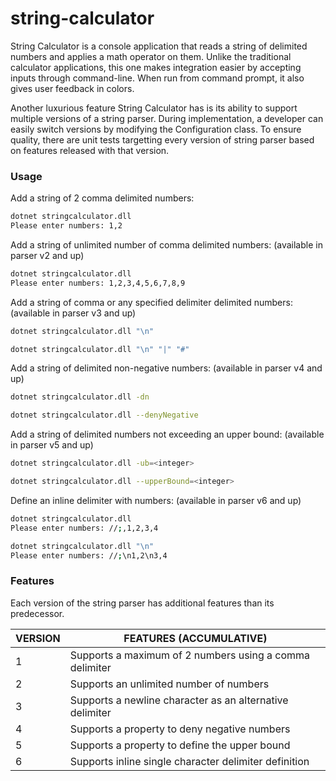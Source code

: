 # string-calculator

String Calculator is a console application that reads a string of delimited numbers and applies a math operator on them. Unlike the traditional calculator applications, this one makes integration easier by accepting inputs through command-line. When run from command prompt, it also gives user feedback in colors.

Another luxurious feature String Calculator has is its ability to support multiple versions of a string parser. During implementation, a developer can easily switch versions by modifying the Configuration class. To ensure quality, there are unit tests targetting every version of string parser based on features released with that version.

### Usage

Add a string of 2 comma delimited numbers:
```sh
dotnet stringcalculator.dll
Please enter numbers: 1,2
```
Add a string of unlimited number of comma delimited numbers: (available in parser v2 and up)
```sh
dotnet stringcalculator.dll
Please enter numbers: 1,2,3,4,5,6,7,8,9
```
Add a string of comma or any specified delimiter delimited numbers: (available in parser v3 and up)
```sh
dotnet stringcalculator.dll "\n"
```
```sh
dotnet stringcalculator.dll "\n" "|" "#"
```
Add a string of delimited non-negative numbers: (available in parser v4 and up)
```sh
dotnet stringcalculator.dll -dn
```
```sh
dotnet stringcalculator.dll --denyNegative
```
Add a string of delimited numbers not exceeding an upper bound: (available in parser v5 and up)
```sh
dotnet stringcalculator.dll -ub=<integer>
```
```sh
dotnet stringcalculator.dll --upperBound=<integer>
```
Define an inline delimiter with numbers: (available in parser v6 and up)
```sh
dotnet stringcalculator.dll
Please enter numbers: //;,1,2,3,4
```
```sh
dotnet stringcalculator.dll "\n"
Please enter numbers: //;\n1,2\n3,4
```

### Features

Each version of the string parser has additional features than its predecessor.

| VERSION | FEATURES (ACCUMULATIVE) |
| ------ | ------ |
|    1    | Supports a maximum of 2 numbers using a comma delimiter |
|    2    | Supports an unlimited number of numbers |
|    3    | Supports a newline character as an alternative delimiter |
|    4    | Supports a property to deny negative numbers |
|    5    | Supports a property to define the upper bound |
|    6    | Supports inline single character delimiter definition |

